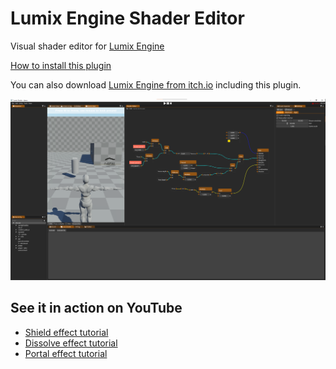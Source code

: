 # Lumix Engine Shader Editor

Visual shader editor for [Lumix Engine](https://github.com/nem0/LumixEngine/)

[How to install this plugin](https://github.com/nem0/LumixEngine/wiki/available-plugins)

You can also download [Lumix Engine from itch.io](https://mikulasflorek.itch.io/lumix-engine) including this plugin.

![Screenshot](screenshot.png)

## See it in action on YouTube
* [Shield effect tutorial](https://www.youtube.com/watch?v=B-flQTi-CeA)
* [Dissolve effect tutorial](https://www.youtube.com/watch?v=7OcggtIH6sg)
* [Portal effect tutorial](https://www.youtube.com/watch?v=xXMm2oHM_fo)
